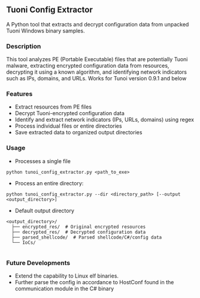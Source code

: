 ## Tuoni Config Extractor
A Python tool that extracts and decrypt configuration data from unpacked Tuoni Windows binary samples.

### Description
This tool analyzes PE (Portable Executable) files that are potentially Tuoni malware, extracting encrypted configuration data from resources, decrypting it using a known algorithm, and identifying network indicators such as IPs, domains, and URLs. Works for Tunoi version 0.9.1 and below 

### Features
- Extract resources from PE files
- Decrypt Tuoni-encrypted configuration data
- Identify and extract network indicators (IPs, URLs, domains) using regex
- Process individual files or entire directories
- Save extracted data to organized output directories

### Usage
- Processes a single file
```
python tunoi_config_extractor.py <path_to_exe>
```
- Process an entire directory:
```
python tunoi_config_extractor.py --dir <directory_path> [--output <output_directory>]
```
- Default output directory
```
<output_directory>/
  ├── encrypted_res/  # Original encrypted resources
  ├── decrypted_res/  # Decrypted configuration data
  ├── parsed_shellcode/  # Parsed shellcode/C#/config data
  └── IoCs/    
  
```

### Future Developments 
- Extend the capability to Linux elf binaries.
- Further parse the config in accordance to HostConf found in the communication module in the C# binary
